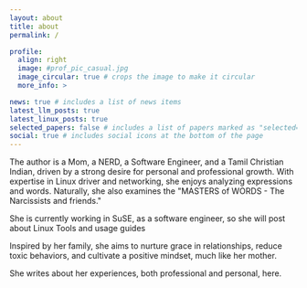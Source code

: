 ```yaml
---
layout: about
title: about
permalink: /

profile:
  align: right
  image: #prof_pic_casual.jpg
  image_circular: true # crops the image to make it circular
  more_info: >

news: true # includes a list of news items
latest_llm_posts: true
latest_linux_posts: true
selected_papers: false # includes a list of papers marked as "selected={true}"
social: true # includes social icons at the bottom of the page
---
```


The author is a Mom, a NERD, a Software Engineer, and a Tamil Christian Indian, driven by a strong desire for personal and professional growth. With expertise in Linux driver and networking, she enjoys analyzing expressions and words. Naturally, she also examines the "MASTERS of WORDS - The Narcissists and friends."

She is currently working in SuSE, as a software engineer, so she will post about Linux Tools and usage guides

Inspired by her family, she aims to nurture grace in relationships, reduce toxic behaviors, and cultivate a positive mindset, much like her mother.

She writes about her experiences, both professional and personal, here.
